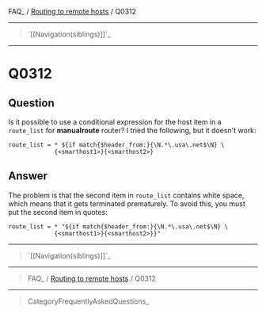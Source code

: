 FAQ\_ / [Routing to remote hosts](FAQ/Routing_to_remote_hosts) / Q0312

* * * * *

> \`[[Navigation(siblings)]]\`\_

* * * * *

Q0312
=====

Question
--------

Is it possible to use a conditional expression for the host item in a
`route_list` for **manualroute** router? I tried the following, but it
doesn't work:

    route_list = * ${if match{$header_from:}{\N.*\.usa\.net$\N} \
                 {<smarthost1>}{<smarthost2>}

Answer
------

The problem is that the second item in `route_list` contains white
space, which means that it gets terminated prematurely. To avoid this,
you must put the second item in quotes:

    route_list = * "${if match{$header_from:}{\N.*\.usa\.net$\N} \
                 {<smarthost1>}{<smarthost2>}}"

* * * * *

> \`[[Navigation(siblings)]]\`\_

* * * * *

> FAQ\_ / [Routing to remote hosts](FAQ/Routing_to_remote_hosts) / Q0312

* * * * *

> CategoryFrequentlyAskedQuestions\_
